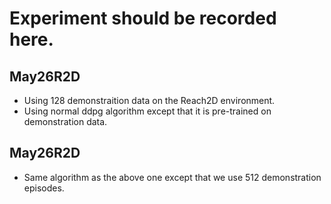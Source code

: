 # Experiment should be recorded here.

## May26R2D
- Using 128 demonstraition data on the Reach2D environment.
- Using normal ddpg algorithm except that it is pre-trained on demonstration data.

## May26R2D
- Same algorithm as the above one except that we use 512 demonstration episodes.